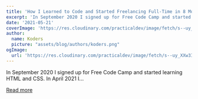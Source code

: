 ```yaml
---
title: 'How I Learned to Code and Started Freelancing Full-Time in 8 Months'
excerpt: 'In September 2020 I signed up for Free Code Camp and started learning HTML and CSS.  In April 2021 I...'
date: '2021-05-21'
coverImage: 'https://res.cloudinary.com/practicaldev/image/fetch/s--uy_XXw3I--/c_imagga_scale,f_auto,fl_progressive,h_420,q_auto,w_1000/https://dev-to-uploads.s3.amazonaws.com/uploads/articles/i723isg1o1cbwyqqj3f5.png'
author:
  name: Koders
  picture: "assets/blog/authors/koders.png"
ogImage:
  url: 'https://res.cloudinary.com/practicaldev/image/fetch/s--uy_XXw3I--/c_imagga_scale,f_auto,fl_progressive,h_420,q_auto,w_1000/https://dev-to-uploads.s3.amazonaws.com/uploads/articles/i723isg1o1cbwyqqj3f5.png'
---
```


In September 2020 I signed up for Free Code Camp and started learning HTML and CSS.  In April 2021 I...

[Read more](https://dev.to/tanoaksam/how-i-learned-to-code-and-started-freelancing-full-time-in-8-months-4kpl)
